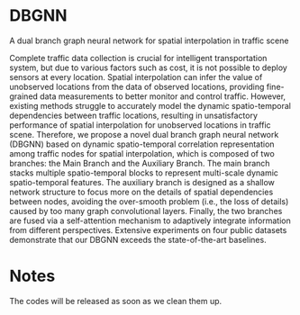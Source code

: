 # DBGNN
A dual branch graph neural network for spatial interpolation in traffic scene

Complete traffic data collection is crucial for intelligent transportation system, but due to various factors such as cost, it is not possible to deploy sensors at every location. Spatial interpolation can infer the value of unobserved locations from the data of observed locations, providing fine-grained data measurements to better monitor and control traffic. However, existing methods struggle to accurately model the dynamic spatio-temporal dependencies between traffic locations, resulting in unsatisfactory performance of spatial interpolation for unobserved locations in traffic scene. Therefore, we propose a novel dual branch graph neural network (DBGNN) based on dynamic spatio-temporal correlation representation among traffic nodes for spatial interpolation, which is composed of two branches: the Main Branch and the Auxiliary Branch. The main branch stacks multiple spatio-temporal blocks to represent multi-scale dynamic spatio-temporal features. The auxiliary branch is designed as a shallow network structure to focus more on the details of spatial dependencies between nodes, avoiding the over-smooth problem (i.e., the loss of details) caused by too many graph convolutional layers. Finally, the two branches are fused via a self-attention mechanism to adaptively integrate information from different perspectives. Extensive experiments on four public datasets demonstrate that our DBGNN exceeds the state-of-the-art baselines.

# Notes
The codes will be released as soon as we clean them up.
